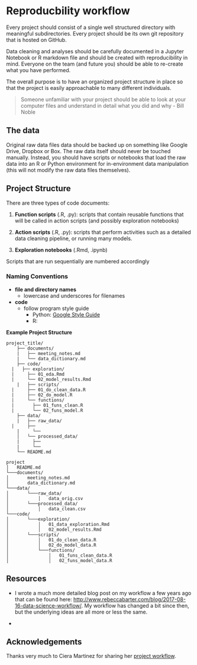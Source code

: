 # Reproducbility workflow

Every project should consist of a single well structured directory with meaningful subdirectories. Every project should be its own git repository that is hosted on GitHub.

Data cleaning and analyses should be carefully documented in a Jupyter Notebook or R markdown file and should be created with reproducibility in mind. Everyone on the team (and future you) should be able to re-create what you have performed.

The overall purpose is to have an organized project structure in place so that the project is easily approachable to many different individuals.

> Someone unfamiliar with your project should be able to look at your computer files and understand in detail what you did and why - Bill Noble


## The data

Original raw data files data should be backed up on something like Google Drive, Dropbox or Box. The raw data itself should never be touched manually. Instead, you should have scripts or notebooks that load the raw data into an R or Python environment for in-environment data manipulation (this will not modify the raw data files themselves).

## Project Structure

There are three types of code documents:

1. **Function scripts** (.R, .py): scripts that contain reusable functions that will be called in action scripts (and possibly exploration notebooks)

1. **Action scripts** (.R, .py): scripts that perform activities such as a detailed data cleaning pipeline, or running many models.

1. **Exploration notebooks** (.Rmd, .ipynb)

Scripts that are run sequentially are numbered accordingly

### Naming Conventions

- **file and directory names**
    + lowercase and underscores for filenames
-  **code**
    +  follow program style guide
        *  Python: [Google Style Guide](https://google.github.io/styleguide/pyguide.html)
        *  R:

**Example Project Structure**

```
project_title/
	├── documents/
	|   ├── meeting_notes.md
	|   └── data_dictionary.md
	├── code/
  |   ├── exploration/
  |     ├── 01_eda.Rmd
  |     └── 02_model_results.Rmd
	|   ├── scripts/
  |     ├── 01_do_clean_data.R
  |     ├── 02_do_model.R
  |     └── functions/
  |       ├── 01_funs_clean.R
  |       └── 02_funs_model.R
	├── data/
	|   ├── raw_data/
  |     ├──
	|     └──
	│   └── processed_data/
	|     ├──
	|     └──
	└── README.md
```


```
project
│   README.md
└───documents/
│       meeting_notes.md
│       data_dictionary.md
└───data/
│       └───raw_data/
│           │   data_orig.csv
│       └───processed_data/
│           │   data_clean.csv
└───code/
│       └───exploration/
│           │   01_data_exploration.Rmd
│           │   02_model_results.Rmd
│       └───scripts/
│           │   01_do_clean_data.R
│           │   02_do_model_data.R
│           └───functions/
│               │   01_funs_clean_data.R
│               │   02_funs_model_data.R

```

## Resources

- I wrote a much more detailed blog post on my workflow a few years ago that can be found here: http://www.rebeccabarter.com/blog/2017-08-16-data-science-workflow/. My workflow has changed a bit since then, but the underlying ideas are all more or less the same.

-

## Acknowledgements

Thanks very much to Ciera Martinez for sharing her [project workflow](https://github.com/DiscoveryDNA/team_neural_network/blob/master/data_managment.md).
